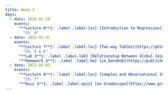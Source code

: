 ```yaml
---
title: Week 3
days:
  - date: 2024-01-29
    events:
      "**Lecture 6**{: .label .label-lec} [Introduction to Regression](https://ph142-ucb.github.io/sp24/src/lec/l06-intro-to-regression.pdf) ([Recording](https://bcourses.berkeley.edu/courses/1532521/pages/lecture-6))":
        "Ch. 4"
  - date: 2023-01-31
    events:
      "**Lecture 7**{: .label .label-lec} [Two-way Tables](https://ph142-ucb.github.io/sp24/src/lec/l07-two-categorical-vars_sp24.pdf) ([Recording](https://bcourses.berkeley.edu/courses/1532521/pages/lecture-7))":
        "Ch. 5 & 6"
      "**Lab 3**{: .label .label-lab} [Relationship Between Global Cesarean Delivery Rates and GDP](https://publichealth.datahub.berkeley.edu/hub/user-redirect/git-pull?repo=https%3A%2F%2Fgithub.com%2Fph142-ucb%2Fph142-sp24&urlpath=rstudio%2F&branch=main) (Due Feb 6th)":
      "**Homework 3**{: .label .label-hw} [in Datahub](https://publichealth.datahub.berkeley.edu/hub/user-redirect/git-pull?repo=https%3A%2F%2Fgithub.com%2Fph142-ucb%2Fph142-sp24&urlpath=rstudio%2F&branch=main) [Solutions](https://ph142-ucb.github.io/sp24/src/hw-sol/hw03-sol.pdf)":
  - date: 2023-02-02
    events:
      "**Lecture 8**{: .label .label-lec} [Samples and Observational Studies](https://ph142-ucb.github.io/sp24/src/lec/l08-samples.pdf) ([Recording](https://bcourses.berkeley.edu/courses/1532521/pages/lecture-8))": 
        "Ch. 7"
      "**Quiz 3**{: .label .label-quiz} [on Gradescope](https://www.gradescope.com/courses/704333) (Due Feb. 3rd, 12PM noon PST)":
---
```

